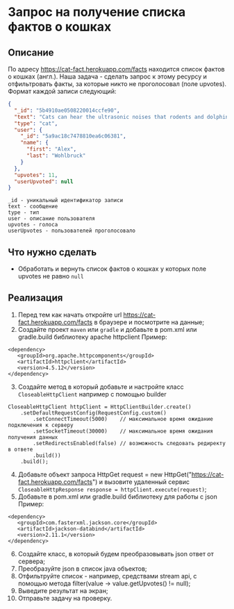 # Запрос на получение списка фактов о кошках

## Описание
По адресу https://cat-fact.herokuapp.com/facts находится список фактов о кошках (англ.). Наша задача - сделать запрос к этому ресурсу и отфильтровать факты, за которые никто не проголосовал (поле upvotes).
Формат каждой записи следующий:
```json
{
  "_id": "5b4910ae0508220014ccfe90",
  "text": "Cats can hear the ultrasonic noises that rodents and dolphins make to communicate.",
  "type": "cat",
  "user": {
    "_id": "5a9ac18c7478810ea6c06381",
    "name": {
      "first": "Alex",
      "last": "Wohlbruck"
    }
  },
  "upvotes": 11,
  "userUpvoted": null
}
```
```text
_id - уникальный идентификатор записи
text - сообщение
type - тип
user - описание пользователя
upvotes - голоса
userUpvotes - пользователей проголосовало
```

## Что нужно сделать
- Обработать и вернуть список фактов о кошках у которых поле upvotes не равно `null`

## Реализация
1. Перед тем как начать откройте url https://cat-fact.herokuapp.com/facts в браузере и посмотрите на данные;
2. Создайте проект `maven` или `gradle` и добавьте в pom.xml или gradle.build библиотеку apache httpclient
Пример:
```text
<dependency>
   <groupId>org.apache.httpcomponents</groupId>
   <artifactId>httpclient</artifactId>
   <version>4.5.12</version>
</dependency>
```
3. Создайте метод в который добавьте и настройте класс `CloseableHttpClient` например с помощью builder
```text
CloseableHttpClient httpClient = HttpClientBuilder.create()
    .setDefaultRequestConfig(RequestConfig.custom()
        .setConnectTimeout(5000)    // максимальное время ожидание подключения к серверу
        .setSocketTimeout(30000)    // максимальное время ожидания получения данных
        .setRedirectsEnabled(false) // возможность следовать редиректу в ответе
        .build())
    .build();
```
4. Добавьте объект запроса HttpGet request = new HttpGet("https://cat-fact.herokuapp.com/facts") и
вызовите удаленный сервис `CloseableHttpResponse response = httpClient.execute(request)`;
5. Добавьте в pom.xml или gradle.build библиотеку для работы с json
Пример:
```text
<dependency>
   <groupId>com.fasterxml.jackson.core</groupId>
   <artifactId>jackson-databind</artifactId>
   <version>2.11.1</version>
</dependency>
```
6. Создайте класс, в который будем преобразовывать json ответ от сервера;
7. Преобразуйте json в список java объектов;
8. Отфильтруйте список - например, средствами stream api, с помощью метода filter(value -> value.getUpvotes() != null);
9. Выведите результат на экран;
10. Отправьте задачу на проверку.
